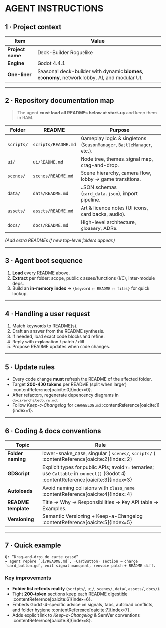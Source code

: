 # AGENT INSTRUCTIONS

## 1 · Project context
| Item | Value |
|------|-------|
| **Project name** | Deck-Builder Roguelike |
| **Engine** | Godot 4.4.1 |
| **One-liner** | Seasonal deck-builder with dynamic **biomes**, **economy**, network lobby, AI, and modular UI. |

---

## 2 · Repository documentation map
> The agent **must load all READMEs below at start-up** and keep them in RAM.

| Folder | README | Purpose |
|--------|--------|---------|
| `scripts/` | `scripts/README.md` | Gameplay logic & singletons (`SeasonManager`, `BattleManager`, etc.). |
| `ui/` | `ui/README.md` | Node tree, themes, signal map, drag-and-drop. |
| `scenes/` | `scenes/README.md` | Scene hierarchy, camera flow, lobby → game transitions. |
| `data/` | `data/README.md` | JSON schemas (`card_data.json`), import pipeline. |
| `assets/` | `assets/README.md` | Art & licence notes (UI icons, card backs, audio). |
| `docs/` | `docs/README.md` | High-level architecture, glossary, ADRs. |

*(Add extra READMEs if new top-level folders appear.)*

---

## 3 · Agent boot sequence
1. **Load** every README above.  
2. **Extract** per folder: scope, public classes/functions (I/O), inter-module deps.  
3. Build an **in-memory index** → `{keyword ↦ README ↦ files}` for quick lookup.

---

## 4 · Handling a user request
1. Match keywords to README(s).  
2. Draft an answer from the README synthesis.  
3. If needed, load exact code blocks and refine.  
4. Reply with explanation / patch / diff.  
5. Propose README updates when code changes.

---

## 5 · Update rules
* Every code change **must** refresh the README of the affected folder.  
* Target **200-400 tokens** per README (split when larger) :contentReference[oaicite:0]{index=0}.  
* After refactors, regenerate dependency diagrams in `docs/architecture.md`.  
* Follow *Keep-a-Changelog* for `CHANGELOG.md` :contentReference[oaicite:1]{index=1}.

---

## 6 · Coding & docs conventions
| Topic | Rule |
|-------|------|
| **Folder naming** | lower-snake_case, singular ( `scenes/`, `scripts/` ) :contentReference[oaicite:2]{index=2} |
| **GDScript** | Explicit types for public APIs; avoid `?:` ternaries; use `Callable` in `connect()` (Godot 4) :contentReference[oaicite:3]{index=3} |
| **Autoloads** | Avoid naming collisions with `class_name` :contentReference[oaicite:4]{index=4} |
| **README template** | Title → Why → Responsibilities → Key API table → Examples. |
| **Versioning** | Semantic Versioning + Keep-a-Changelog :contentReference[oaicite:5]{index=5} |

---

## 7 · Quick example
```text
Q: “Drag-and-drop de carte cassé”  
→ agent repère `ui/README.md`, ·CardButton· section → charge `card_button.gd`, voit signal manquant, renvoie patch + README diff.
```

### Key improvements
* **Folder list reflects reality** (`scripts/`, `ui/`, `scenes/`, `data/`, `assets/`, `docs/`).
* Tight **200-token** sections keep each README digestible :contentReference[oaicite:6]{index=6}.
* Embeds Godot-4-specific advice on signals, tabs, autoload conflicts, and folder hygiene :contentReference[oaicite:7]{index=7}.
* Adds explicit link to *Keep-a-Changelog* & SemVer conventions :contentReference[oaicite:8]{index=8}.
```
